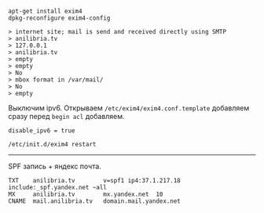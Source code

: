 ```
apt-get install exim4
dpkg-reconfigure exim4-config

> internet site; mail is send and received directly using SMTP
> anilibria.tv
> 127.0.0.1
> anilibria.tv
> empty
> empty
> No
> mbox format in /var/mail/
> No
> empty
```

Выключим ipv6. Открываем `/etc/exim4/exim4.conf.template` добавляем сразу перед `begin acl` добавляем.
```
disable_ipv6 = true
```


```
/etc/init.d/exim4 restart
```

<hr/>

SPF запись + яндекс почта.

```
TXT    anilibria.tv        v=spf1 ip4:37.1.217.18 include:_spf.yandex.net ~all
MX     anilibria.tv        mx.yandex.net  10
CNAME  mail.anilibria.tv   domain.mail.yandex.net
```

